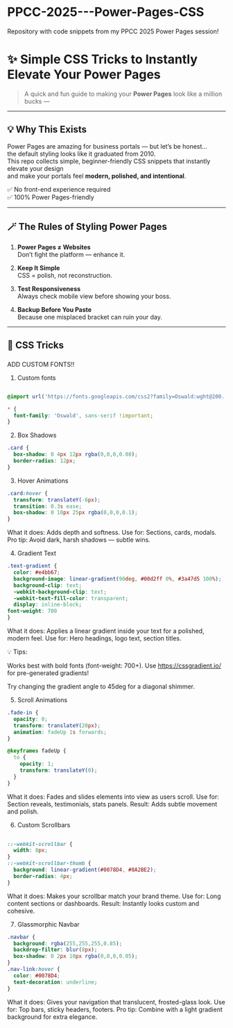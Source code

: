 # PPCC-2025---Power-Pages-CSS
Repository with code snippets from my PPCC 2025 Power Pages session!


# ✨ Simple CSS Tricks to Instantly Elevate Your Power Pages

> A quick and fun guide to making your **Power Pages** look like a million bucks —  

---

## 💡 Why This Exists

Power Pages are amazing for business portals — but let’s be honest…  
the default styling looks like it graduated from 2010.  
This repo collects simple, beginner-friendly CSS snippets that instantly elevate your design  
and make your portals feel **modern, polished, and intentional**.

✅ No front-end experience required  
✅ 100% Power Pages-friendly

---

## 🪄 The Rules of Styling Power Pages

1. **Power Pages ≠ Websites**  
   Don’t fight the platform — enhance it.

2. **Keep It Simple**  
   CSS = polish, not reconstruction.

3. **Test Responsiveness**  
   Always check mobile view before showing your boss.

4. **Backup Before You Paste**  
   Because one misplaced bracket can ruin your day.

---

## 🎨 CSS Tricks

### 

ADD CUSTOM FONTS!!

1. Custom fonts

```css

@import url('https://fonts.googleapis.com/css2?family=Oswald:wght@200..700&display=swap');

* {
  font-family: 'Oswald', sans-serif !important;
}
```

2. Box Shadows

```css
.card {
  box-shadow: 0 4px 12px rgba(0,0,0,0.08);
  border-radius: 12px;
}
```


3. Hover Animations


```css
.card:hover {
  transform: translateY(-6px);
  transition: 0.3s ease;
  box-shadow: 0 10px 25px rgba(0,0,0,0.1);
}
```


What it does: Adds depth and softness.
Use for: Sections, cards, modals.
Pro tip: Avoid dark, harsh shadows — subtle wins.


4. Gradient Text

```css
.text-gradient {
  color: #e4bb67;
  background-image: linear-gradient(90deg, #00d2ff 0%, #3a47d5 100%);
  background-clip: text;
  -webkit-background-clip: text;
  -webkit-text-fill-color: transparent;
  display: inline-block;
font-weight: 700
}
```

What it does: Applies a linear gradient inside your text for a polished, modern feel.
Use for: Hero headings, logo text, section titles.

💡 Tips:

Works best with bold fonts (font-weight: 700+).
Use https://cssgradient.io/ for pre-generated gradients!

Try changing the gradient angle to 45deg for a diagonal shimmer.

5. Scroll Animations

```css
.fade-in {
  opacity: 0;
  transform: translateY(20px);
  animation: fadeUp 1s forwards;
}

@keyframes fadeUp {
  to {
    opacity: 1;
    transform: translateY(0);
  }
}

```

What it does: Fades and slides elements into view as users scroll.
Use for: Section reveals, testimonials, stats panels.
Result: Adds subtle movement and polish.


6. Custom Scrollbars

```css
   
::-webkit-scrollbar {
  width: 8px;
}
::-webkit-scrollbar-thumb {
  background: linear-gradient(#0078D4, #8A2BE2);
  border-radius: 4px;
}

```

What it does: Makes your scrollbar match your brand theme.
Use for: Long content sections or dashboards.
Result: Instantly looks custom and cohesive.


7. Glassmorphic Navbar

```css
.navbar {
  background: rgba(255,255,255,0.85);
  backdrop-filter: blur(8px);
  box-shadow: 0 2px 10px rgba(0,0,0,0.05);
}
.nav-link:hover {
  color: #0078D4;
  text-decoration: underline;
}

```

What it does: Gives your navigation that translucent, frosted-glass look.
Use for: Top bars, sticky headers, footers.
Pro tip: Combine with a light gradient background for extra elegance.







